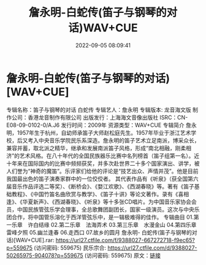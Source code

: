 ﻿---
title: 詹永明-白蛇传(笛子与钢琴的对话)WAV+CUE
date: 2022-09-05 08:09:41
categories: 古典音乐、新世纪、纯音雅乐
tags: 纯音雅乐
---
# 詹永明-白蛇传(笛子与钢琴的对话)[WAV+CUE]

专辑名称：笛子与钢琴的对话 白蛇传
专辑艺人：詹永明
专辑版本: 龙音海文版
制作公司：香港龙音制作有限公司
出版发行：上海海文音像出版社
ISRC：CN-E08-09-0102-0/A.J6
发行时间：2009年
资源类型：WAV+CUE
专辑简介
詹永明，1957年生于杭州，自幼师承笛子大师赵松庭先生。1957年毕业于浙江艺术学校，后又考入中央音乐学院民乐系深造。詹永明的笛子艺术立足南派，博采众长，兼容并蓄，取北派之精华，继承和发展南派笛子风格，形成“南北相融，刚柔相济”的艺术风格。在八十年代的全国民族器乐比赛中名列榜首（笛子组第一名）。近十年来在国际国内的比赛中频频获奖，并多次赴世界二十多个国家演出、讲学，被人们誉为“神奇的魔笛”。乐评家们给他的评论是“技艺出众、声情并茂”。他是目前我国最出色的笛子演奏家群中的一位佼佼者。
其代表作品有《听泉》（获全国第六届音乐作品评选二等奖）、《断桥会》、《婺江欢歌》、《西湖春晓》等。著有《笛子基础教程》、《中国竹笛名曲欣赏与教学》、《笛子十讲》等论文著作。录有《喜相逢》、《华夏新声》、《西湖春晓》、《听泉》等十多张CD唱片。为中国音乐家协会会员，中国民族管弦乐学会理事，全总歌舞团副团长，国家一级演员。这次与中央乐团合作，将中国管乐溶化于西洋管弦乐中，是一辑极难得的佳作。
专辑曲目
01.第一乐章　许白结缘
02.第二乐章　法海弄术
03.第三乐章　水漫金山
04.第四乐章　雷峰夕照
05.幽兰逢春
06.走西口
07.故乡的圆月
詹永明- 白蛇传(笛子与钢琴的对话)[WAV+CUE].rar: https://url27.ctfile.com/f/9388027-667272718-f9ec65?p=559675
(访问密码: 559675)
民乐宗合: https://url27.ctfile.com/d/9388027-50265975-904078?p=559675
(访问密码: 559675)
原文：[链接](https://blog.sina.com.cn/s/blog_1647c7e7601030z8l.html)